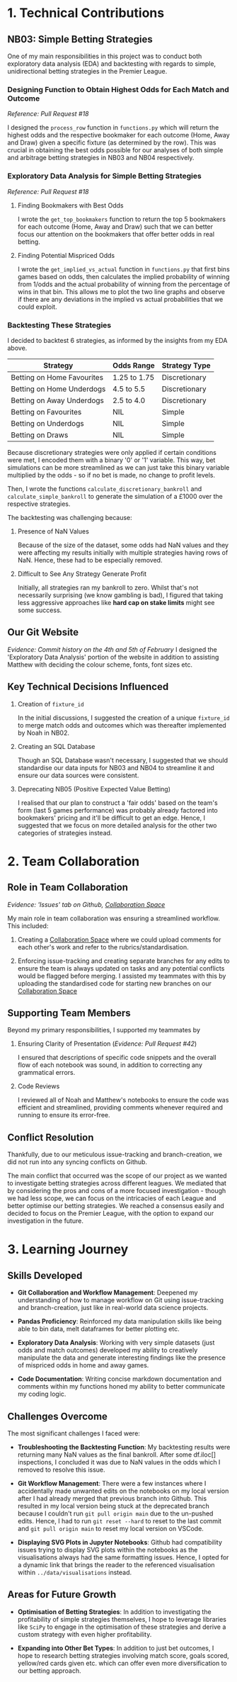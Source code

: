 # 1. Technical Contributions

## NB03: Simple Betting Strategies
One of my main responsibilities in this project was to conduct both exploratory data analysis (EDA) and backtesting with regards to simple, unidirectional betting strategies in the Premier League. 

### Designing Function to Obtain Highest Odds for Each Match and Outcome
*Reference: Pull Request #18*

I designed the `process_row` function in `functions.py` which will return the highest odds and the respective bookmaker for each outcome (Home, Away and Draw) given a specific fixture (as determined by the row). This was crucial in obtaining the best odds possible for our analyses of both simple and arbitrage betting strategies in NB03 and NB04 respectively.

### Exploratory Data Analysis for Simple Betting Strategies
*Reference: Pull Request #18*

1. Finding Bookmakers with Best Odds

    I wrote the `get_top_bookmakers` function to return the top 5 bookmakers for each outcome (Home, Away and Draw) such that we can better focus our attention on the bookmakers that offer better odds in real betting. 

2. Finding Potential Mispriced Odds

    I wrote the `get_implied_vs_actual` function in `functions.py` that first bins games based on odds, then calculates the implied probability of winning from 1/odds and the actual probability of winning from the percentage of wins in that bin. This allows me to plot the two line graphs and observe if there are any deviations in the implied vs actual probabilities that we could exploit.

### Backtesting These Strategies

I decided to backtest 6 strategies, as informed by the insights from my EDA above. 

| Strategy                           | Odds Range     | Strategy Type |
|-------------------------------------|---------------|----|
| Betting on Home Favourites         | 1.25 to 1.75  | Discretionary |
| Betting on Home Underdogs          | 4.5 to 5.5    | Discretionary |
| Betting on Away Underdogs          | 2.5 to 4.0    | Discretionary |
| Betting on Favourites  | NIL | Simple |
| Betting on Underdogs | NIL | Simple |
| Betting on Draws | NIL | Simple |

Because discretionary strategies were only applied if certain conditions were met, I encoded them with a binary '0' or '1' variable. This way, bet simulations can be more streamlined as we can just take this binary variable multiplied by the odds - so if no bet is made, no change to profit levels.

Then, I wrote the functions `calculate_discretionary_bankroll` and `calculate_simple_bankroll` to generate the simulation of a £1000 over the respective strategies.

The backtesting was challenging because:

1. Presence of NaN Values

    Because of the size of the dataset, some odds had NaN values and they were affecting my results initially with multiple strategies having rows of NaN. Hence, these had to be especially removed.

2. Difficult to See Any Strategy Generate Profit

    Initially, all strategies ran my bankroll to zero. Whilst that's not necessarily surprising (we know gambling is bad), I figured that taking less aggressive approaches like **hard cap on stake limits** might see some success.


## Our Git Website
*Evidence: Commit history on the 4th and 5th of February*
I designed the 'Exploratory Data Analysis' portion of the website in addition to assisting Matthew with deciding the colour scheme, fonts, font sizes etc.

## Key Technical Decisions Influenced

1. Creation of `fixture_id`

    In the initial discussions, I suggested the creation of a unique `fixture_id` to merge match odds and outcomes which was thereafter implemented by Noah in NB02.

2. Creating an SQL Database

    Though an SQL Database wasn't necessary, I suggested that we should standardise our data inputs for NB03 and NB04 to streamline it and ensure our data sources were consistent.

3. Deprecating NB05 (Positive Expected Value Betting)

    I realised that our plan to construct a 'fair odds' based on the team's form (last 5 games performance) was probably already factored into bookmakers' pricing and it'll be difficult to get an edge. Hence, I suggested that we focus on more detailed analysis for the other two categories of strategies instead. 

# 2. Team Collaboration  

## Role in Team Collaboration
*Evidence: 'Issues' tab on Github, [Collaboration Space](https://caring-science-810.notion.site/1633c9e924fc8011af27f5ce14ed4d6a?v=d886cee50f394c1ab113446a24f6df59&pvs=4)*

My main role in team collaboration was ensuring a streamlined workflow. This included:

1. Creating a [Collaboration Space](https://caring-science-810.notion.site/1633c9e924fc8011af27f5ce14ed4d6a?v=d886cee50f394c1ab113446a24f6df59&pvs=4) where we could upload comments for each other's work and refer to the rubrics/standardisation.

2. Enforcing issue-tracking and creating separate branches for any edits to ensure the team is always updated on tasks and any potential conflicts would be flagged before merging. I assisted my teammates with this by uploading the standardised code for starting new branches on our [Collaboration Space](https://caring-science-810.notion.site/1633c9e924fc8011af27f5ce14ed4d6a?v=d886cee50f394c1ab113446a24f6df59&pvs=4) 


## Supporting Team Members
Beyond my primary responsibilities, I supported my teammates by 

1. Ensuring Clarity of Presentation (*Evidence: Pull Request #42*)

    I ensured that descriptions of specific code snippets and the overall flow of each notebook was sound, in addition to correcting any grammatical errors.

2. Code Reviews

    I reviewed all of Noah and Matthew's notebooks to ensure the code was efficient and streamlined, providing comments whenever required and running to ensure its error-free.

## Conflict Resolution
Thankfully, due to our meticulous issue-tracking and branch-creation, we did not run into any syncing conflicts on Github. 

The main conflict that occurred was the scope of our project as we wanted to investigate betting strategies across different leagues. We mediated that by considering the pros and cons of a more focused investigation - though we had less scope, we can focus on the intricacies of each League and better optimise our betting strategies. We reached a consensus easily and decided to focus on the Premier League, with the option to expand our investigation in the future. 

# 3. Learning Journey  

## Skills Developed  

- **Git Collaboration and Workflow Management**: Deepened my understanding of how to manage workflow on Git using issue-tracking and branch-creation, just like in real-world data science projects.

- **Pandas Proficiency**: Reinforced my data manipulation skills like being able to bin data, melt dataframes for better plotting etc.

- **Exploratory Data Analysis**: Working with very simple datasets (just odds and match outcomes) developed my ability to creatively manipulate the data and generate interesting findings like the presence of mispriced odds in home and away games. 

- **Code Documentation**: Writing concise markdown documentation and comments within my functions honed my ability to better communicate my coding logic.

## Challenges Overcome  
The most significant challenges I faced were:  

- **Troubleshooting the Backtesting Function**: My backtesting results were returning many NaN values as the final bankroll. After some df.iloc[] inspections, I concluded it was due to NaN values in the odds which I removed to resolve this issue.

- **Git Workflow Management**: There were a few instances where I accidentally made unwanted edits on the notebooks on my local version after I had already merged that previous branch into Github. This resulted in my local version being stuck at the deprecated branch because I couldn't run `git pull origin main` due to the un-pushed edits. Hence, I had to run `git reset --hard` to reset to the last commit and `git pull origin main` to reset my local version on VSCode.  

- **Displaying SVG Plots in Jupyter Notebooks**: Github had compatibility issues trying to display SVG plots within the notebooks as the visualisations always had the same formatting issues. Hence, I opted for a dynamic link that brings the reader to the referenced visualisation within `../data/visualisations` instead.  

## Areas for Future Growth  

- **Optimisation of Betting Strategies**: In addition to investigating the profitability of simple strategies themselves, I hope to leverage libraries like `SciPy` to engage in the optimisation of these strategies and derive a custom strategy with even higher profitability. 

- **Expanding into Other Bet Types**: In addition to just bet outcomes, I hope to research betting strategies involving match score, goals scored, yellow/red cards given etc. which can offer even more diversification to our betting approach.
